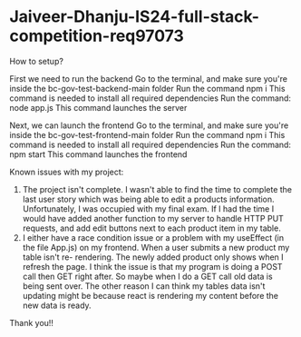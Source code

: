 # Jaiveer-Dhanju-IS24-full-stack-competition-req97073


How to setup?

First we need to run the backend
Go to the terminal, and make sure you're inside the bc-gov-test-backend-main folder
Run the command npm i
This command is needed to install all required dependencies
Run the command: node app.js
This command launches the server


Next, we can launch the frontend
Go to the terminal, and make sure you're inside the bc-gov-test-frontend-main folder
Run the command npm i
This command is needed to install all required dependencies
Run the command: npm start
This command launches the frontend

Known issues with my project:
1. The project isn't complete. I wasn't able to find the time to complete the last user story which was being able to edit a products information. Unfortunately, I was   occupied with my final exam. If I had the time I would have added another function to my server to handle HTTP PUT requests, and add edit buttons next to each product   item in my table.
2. I either have a race condition issue or a problem with my useEffect (in the file App.js) on my frontend. When a user submits a new product my table isn't re-       rendering. The newly added product only shows when I refresh the page. I think the issue is that my program is doing a POST call then GET right after. So maybe when I do a GET call old data is being sent over. The other reason I can think my tables data isn't updating might be because react is rendering my content before the new data is ready.

Thank you!!
